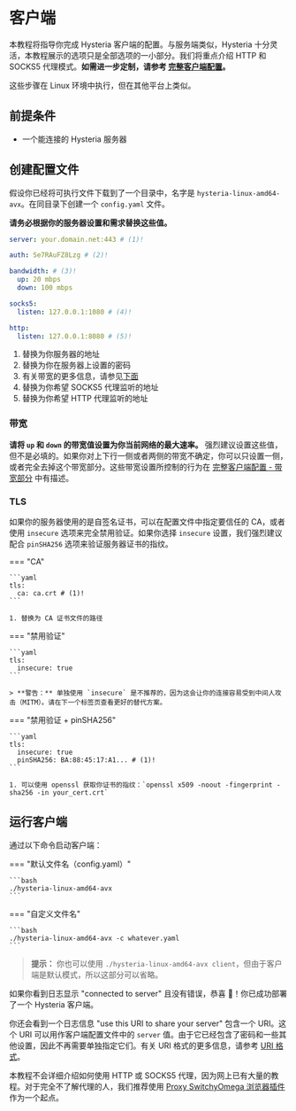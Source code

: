 # 客户端

本教程将指导你完成 Hysteria 客户端的配置。与服务端类似，Hysteria 十分灵活，本教程展示的选项只是全部选项的一小部分。我们将重点介绍 HTTP 和 SOCKS5 代理模式。**如需进一步定制，请参考 [完整客户端配置](../advanced/Full-Client-Config.md)。**

这些步骤在 Linux 环境中执行，但在其他平台上类似。

## 前提条件

- 一个能连接的 Hysteria 服务器

## 创建配置文件

假设你已经将可执行文件下载到了一个目录中，名字是 `hysteria-linux-amd64-avx`。在同目录下创建一个 `config.yaml` 文件。

**请务必根据你的服务器设置和需求替换这些值。**

```yaml
server: your.domain.net:443 # (1)!

auth: Se7RAuFZ8Lzg # (2)!

bandwidth: # (3)!
  up: 20 mbps
  down: 100 mbps

socks5:
  listen: 127.0.0.1:1080 # (4)!

http:
  listen: 127.0.0.1:8080 # (5)!
```

1. 替换为你服务器的地址
2. 替换为你在服务器上设置的密码
3. 有关带宽的更多信息，请参见[下面](#_4)
4. 替换为你希望 SOCKS5 代理监听的地址
5. 替换为你希望 HTTP 代理监听的地址

### 带宽

**请将 `up` 和 `down` 的带宽值设置为你当前网络的最大速率。** 强烈建议设置这些值，但不是必填的。如果你对上下行一侧或者两侧的带宽不确定，你可以只设置一侧，或者完全去掉这个带宽部分。这些带宽设置所控制的行为在 [完整客户端配置 - 带宽部分](../advanced/Full-Client-Config.md#bandwidth) 中有描述。

### TLS

如果你的服务器使用的是自签名证书，可以在配置文件中指定要信任的 CA，或者使用 `insecure` 选项来完全禁用验证。如果你选择 `insecure` 设置，我们强烈建议配合 `pinSHA256` 选项来验证服务器证书的指纹。

=== "CA"

    ```yaml
    tls:
      ca: ca.crt # (1)!
    ```

    1. 替换为 CA 证书文件的路径

=== "禁用验证"

    ```yaml
    tls:
      insecure: true
    ```

    > **警告：** 单独使用 `insecure` 是不推荐的，因为这会让你的连接容易受到中间人攻击（MITM）。请在下一个标签页查看更好的替代方案。

=== "禁用验证 + pinSHA256"

    ```yaml
    tls:
      insecure: true
      pinSHA256: BA:88:45:17:A1... # (1)!
    ```

    1. 可以使用 openssl 获取你证书的指纹：`openssl x509 -noout -fingerprint -sha256 -in your_cert.crt`

## 运行客户端

通过以下命令启动客户端：

=== "默认文件名（config.yaml）"

    ```bash
    ./hysteria-linux-amd64-avx
    ```

=== "自定义文件名"

    ```bash
    ./hysteria-linux-amd64-avx -c whatever.yaml
    ```

> **提示：** 你也可以使用 `./hysteria-linux-amd64-avx client`，但由于客户端是默认模式，所以这部分可以省略。

如果你看到日志显示 "connected to server" 且没有错误，恭喜 🎉！你已成功部署了一个 Hysteria 客户端。

你还会看到一个日志信息 "use this URI to share your server" 包含一个 URI。这个 URI 可以用作客户端配置文件中的 `server` 值。由于它已经包含了密码和一些其他设置，因此不再需要单独指定它们。有关 URI 格式的更多信息，请参考 [URI 格式](../developers/URI-Scheme.md)。

本教程不会详细介绍如何使用 HTTP 或 SOCKS5 代理，因为网上已有大量的教程。对于完全不了解代理的人，我们推荐使用 [Proxy SwitchyOmega 浏览器插件](https://chrome.google.com/webstore/detail/proxy-switchyomega/padekgcemlokbadohgkifijomclgjgif) 作为一个起点。
